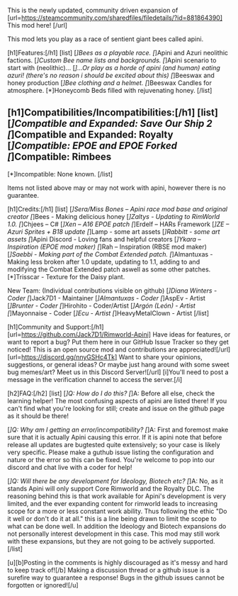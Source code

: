 This is the newly updated, community driven expansion of [url=https://steamcommunity.com/sharedfiles/filedetails/?id=881864390] This mod here! [/url]

This mod lets you play as a race of sentient giant bees called apini.

[h1]Features:[/h1]
[list]
[*]Bees as a playable race.
[*]Apini and Azuri neolithic factions.
[*]Custom Bee name lists and backgrounds.
[*]Apini scenario to start with (neolithic)...
[*]...Or play as a horde of apini (and human) eating azuri! (there's no reason i should be excited about this)
[*]Beeswax and honey production
[*]Bee clothing and a helmet.
[*]Beeswax Candles for atmosphere.
[*]Honeycomb Beds filled with rejuvenating honey.
[/list]


[h1]Compatibilities/Incompatibilities:[/h1]
[list]
[*]Compatible and Expanded: Save Our Ship 2
[*]Compatible and Expanded: Royalty
[*]Compatible: EPOE and EPOE Forked
[*]Compatible: Rimbees
-----
[*]Incompatible: None known.
[/list]

Items not listed above may or may not work with apini, however there is no guarantee.

[h1]Credits:[/h1]
[list]
[*]Sera/Miss Bones – Apini race mod base and original creator
[*]Bees - Making delicious honey
[*]Zaltys - Updating to RimWorld 1.0.
[*]Chjees – C#
[*]Xen – A16 EPOE patch
[*]Erdelf – HARs Framework
[*]ZE – Azuri Sprites + B18 update
[*]Lamp - some art assets
[*]Rabbitt - some art assets
[*]Apini Discord - Loving fans and helpful creators
[*]Ykara – Inspiration (EPOE mod maker)
[*]Rah – Inspiration (RBSE mod maker)
[*]Saebbi - Making part of the Combat Extended patch.
[*]Almantuxas - Making less broken after 1.0 update, updating to 1.1, adding to and modifying the Combat Extended patch aswell as some other patches.
[*]Trisscar - Texture for the Daisy plant.

New Team: 		(Individual contributions visible on github)
[*]Diana Winters - Coder
[*]Jack7D1 - Maintainer
[*]Almantuxas - Coder
[*]AspEv - Artist
[*]Brunter - Coder
[*]Hirohito - Coder/Artist
[*]Argón (León) - Artist
[*]Mayonnaise - Coder
[*]Ecu - Artist
[*]HeavyMetalClown - Artist
[/list]


[h1]Community and Support:[/h1]
[url=https://github.com/Jack7D1/Rimworld-Apini] Have ideas for features, or want to report a bug? Put them here in our GitHub Issue Tracker so they get noticed! This is an open source mod and contributions are appreciated![/url]
[url=https://discord.gg/nnyGSHc4Tk] Want to share your opinions, suggestions, or general ideas? Or maybe just hang around with some sweet bug memes/art? Meet us in this Discord Server![/url]
[i]You'll need to post a message in the verification channel to access the server.[/i]

[h2]FAQ:[/h2]
[list]
[*]Q: How do I do this?
[*]A: Before all else, check the learning helper! The most confusing aspects of apini are listed there! If you can't find what you're looking for still; create and issue on the github page as it should be there!

[*]Q: Why am I getting an error/incompatibility?
[*]A: First and foremost make sure that it is actually Apini causing this error. If it is apini note that before release all updates are bugtested quite extensively; so your case is likely very specific. Please make a guthub issue listing the configuration and nature or the error so this can be fixed. You're welcome to pop into our discord and chat live with a coder for help!

[*]Q: Will there be any development for Ideology, Biotech etc?
[*]A: No, as it stands Apini will only support Core Rimworld and the Royalty DLC. The reasoning behind this is that work available for Apini's development is very limited, and the ever expanding content for rimworld leads to increasing scope for a more or less constant work ability. Thus following the ethic "Do it well or don't do it at all." this is a line being drawn to limit the scope to what can be done well. In addition the Ideology and Biotech expansions do not personally interest development in this case. This mod may still work with these expansions, but they are not going to be actively supported.
[/list]

[u][b]Posting in the comments is highly discouraged as it's messy and hard to keep track of![/b]
Making a discussion thread or a github issue is a surefire way to guarantee a response!
Bugs in the github issues cannot be forgotten or ignored![/u]

